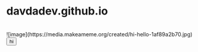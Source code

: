 # davdadev.github.io
<br/>
![image](https://media.makeameme.org/created/hi-hello-1af89a2b70.jpg)
<br/>
<button type="button">hi</button>